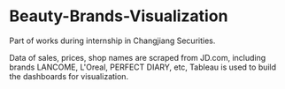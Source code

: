 # Beauty-Brands-Visualization
Part of works during internship in Changjiang Securities.

Data of sales, prices, shop names are scraped from JD.com, including brands LANCOME, L'Oreal, PERFECT DIARY, etc, Tableau is used to build the dashboards for visualization.
